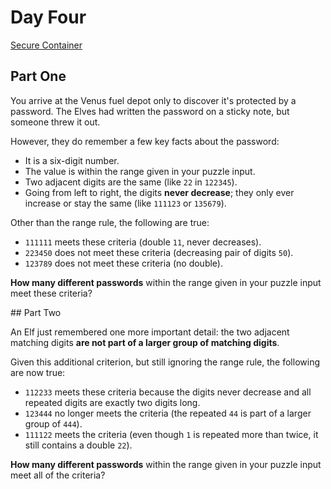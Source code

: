 # Day Four

[Secure Container](https://adventofcode.com/2019/day/4)

## Part One

You arrive at the Venus fuel depot only to discover it's protected by a password. The Elves had written the password on a sticky note, but someone threw it out.

However, they do remember a few key facts about the password:

 - It is a six-digit number.
 - The value is within the range given in your puzzle input.
 - Two adjacent digits are the same (like `22` in `122345`).
 - Going from left to right, the digits **never decrease**; they only ever increase or stay the same (like `111123` or `135679`).

Other than the range rule, the following are true:

 - `111111` meets these criteria (double `11`, never decreases).
 - `223450` does not meet these criteria (decreasing pair of digits `50`).
 - `123789` does not meet these criteria (no double).

**How many different passwords** within the range given in your puzzle input meet these criteria?

## Part Two

An Elf just remembered one more important detail: the two adjacent matching digits **are not part of a larger group of matching digits**.

Given this additional criterion, but still ignoring the range rule, the following are now true:

 - `112233` meets these criteria because the digits never decrease and all repeated digits are exactly two digits long.
 - `123444` no longer meets the criteria (the repeated `44` is part of a larger group of `444`).
 - `111122` meets the criteria (even though `1` is repeated more than twice, it still contains a double `22`).

**How many different passwords** within the range given in your puzzle input meet all of the criteria?
